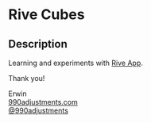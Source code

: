 Rive Cubes
=================

Description
-----------

Learning and experiments with [Rive App](http://rive.app).


Thank you!

Erwin  
[990adjustments.com](https://990adjustments.com/)  
[@990adjustments](https://twitter.com/990adjustments)
